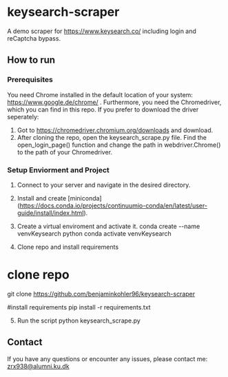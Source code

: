 # keysearch-scraper
A demo scraper for https://www.keysearch.co/ including login and reCaptcha bypass.


## How to run 

### Prerequisites
You need Chrome installed in the default location of your system: https://www.google.de/chrome/ .
Furthermore, you need the Chromedriver, which you can find in this repo. If you prefer to download the driver seperately:
1. Got to https://chromedriver.chromium.org/downloads and download.
2. After cloning the repo, open the keysearch_scrape.py file. Find the open_login_page() function and change the path in webdriver.Chrome() to the path of your Chromedriver.


### Setup Enviorment and Project
1. Connect to your server and navigate in the desired directory.

2. Install and create [miniconda] (https://docs.conda.io/projects/continuumio-conda/en/latest/user-guide/install/index.html).

  
3. Create a virtual enviroment and activate it.
  conda create --name venvKeysearch python
  conda activate venvKeysearch
  
4. Clone repo and install requirements
  # clone repo
  git clone https://github.com/benjaminkohler96/keysearch-scraper
  
  #install requirements
  pip install -r requirements.txt
  
5. Run the script
  python keysearch_scrape.py


## Contact
If you have any questions or encounter any issues, please contact me: zrx938@alumni.ku.dk
  

